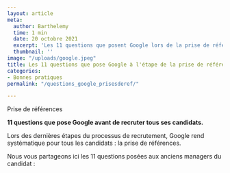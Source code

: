 ```yaml
---
layout: article
meta:
  author: Barthelemy
  time: 1 min
  date: 20 octobre 2021
  excerpt: 'Les 11 questions que posent Google lors de la prise de références '
  thumbnail: ''
image: "/uploads/google.jpeg"
title: Les 11 questions que pose Google à l'étape de la prise de références
categories:
- Bonnes pratiques
permalink: "/questions_google_prisesderef/"

---
```

Prise de références

**11 questions que pose Google avant de recruter tous ses candidats.**

Lors des dernières étapes du processus de recrutement, Google rend systématique pour tous les candidats : la prise de références.

Nous vous partageons ici les 11 questions posées aux anciens managers du candidat :

<!--\[if lte IE 8\]>
<script charset="utf-8" type="text/javascript" src="//js.hsforms.net/forms/v2-legacy.js"></script>
<!\[endif\]-->
<script charset="utf-8" type="text/javascript" src="//js.hsforms.net/forms/v2.js"></script>
<script>
hbspt.forms.create({
region: "na1",
portalId: "9017898",
formId: "ebc65587-7023-4592-84b2-88178d6b6364"
});
</script>